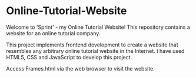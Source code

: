 # Online-Tutorial-Website

Welcome to 'Sprint' - my Online Tutorial Website! This repository contains a website for an online tutorial company.

This project implements frontend development to create a website that resembles any arbitrary online tutorial website in the Internet. I have used HTML5, CSS and JavaScript to develop this project.

Access Frames.html via the web browser to visit the website.
